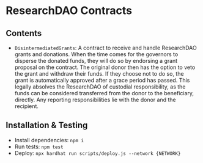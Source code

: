 # ResearchDAO Contracts

## Contents

- `DisintermediatedGrants`: A contract to receive and handle ResearchDAO grants and donations. When the time comes for the governors to disperse the donated funds, they will do so by endorsing a grant proposal on the contract. The original donor then has the option to veto the grant and withdraw their funds. If they choose not to do so, the grant is automatically approved after a grace period has passed. This legally absolves the ResearchDAO of custodial responsibility, as the funds can be considered transferred from the donor to the beneficiary, directly. Any reporting responsibilities lie with the donor and the recipient.

## Installation & Testing

- Install dependencies: `npm i` 
- Run tests: `npm test`
- Deploy: `npx hardhat run scripts/deploy.js --network {NETWORK}`
